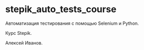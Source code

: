 # stepik_auto_tests_course

Автоматизация тестирования с помощью Selenium и Python. 

Курс Stepik.

Алексей Иванов.